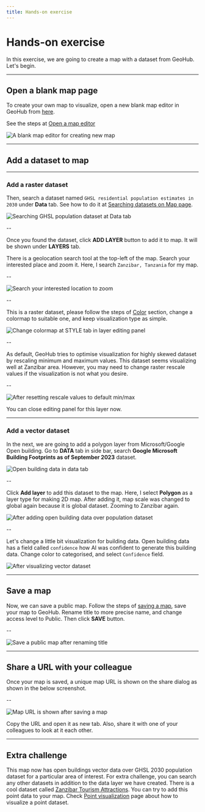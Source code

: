 ```yaml
---
title: Hands-on exercise
---
```


# Hands-on exercise

In this exercise, we are going to create a map with a dataset from GeoHub. Let's begin.

---

## Open a blank map page

To create your own map to visualize, open a new blank map editor in GeoHub from [here](https://geohub.data.undp.org/maps).

<hidden>

See the steps at [Open a map editor](./map_view.md#open-a-map-editor-for-new-map)

</hidden>

![A blank map editor for creating new map](../assets/visualization/exercise_1.png)

<!-- .element style="height: 400px" -->

---

## Add a dataset to map

---

### Add a raster dataset

Then, search a dataset named `GHSL residential population estimates in 2030` under **Data** tab. <hidden>See how to do it at [Searching datasets on Map page](../data/search_datasets_on_map.md).</hidden>

![Searching GHSL population dataset at Data tab](../assets/visualization/exercise_2.png)

<!-- .element style="height: 400px" -->

--

Once you found the dataset, click **ADD LAYER** button to add it to map. It will be shown under **LAYERS** tab.

There is a geolocation search tool at the top-left of the map. Search your interested place and zoom it. Here, I search `Zanzibar, Tanzania` for my map.

--

![Search your interested location to zoom](../assets/visualization/exercise_3.png)

<!-- .element style="height: 500px" -->

--

This is a raster dataset, <hidden>please follow the steps of [Color](./visualize_raster.md#color) section,</hidden> change a colormap to suitable one, and keep visualization type as simple.

![Change colormap at STYLE tab in layer editing panel](../assets/visualization/exercise_4.png)

<!-- .element style="height: 400px" -->

--

As default, GeoHub tries to optimise visualization for highly skewed dataset by rescaling minimum and maximum values. This dataset seems visualizing well at Zanzibar area. However, you may need to change raster rescale values if the visualization is not what you desire.

--

![After resetting rescale values to default min/max](../assets/visualization/exercise_5.png)

<!-- .element style="height: 400px" -->

You can close editing panel for this layer now.

---

### Add a vector dataset

In the next, we are going to add a polygon layer from Microsoft/Google Open building. Go to **DATA** tab in side bar, search **Google Microsoft Building Footprints as of September 2023** dataset.

![Open building data in data tab](../assets/visualization/exercise_6.png)

<!-- .element style="height: 400px" -->

--

Click **Add layer** to add this dataset to the map. Here, I select **Polygon** as a layer type for making 2D map. After adding it, map scale was changed to global again because it is global dataset. Zooming to Zanzibar again.

![After adding open building data over population dataset](../assets/visualization/exercise_7.png)

<!-- .element style="height: 400px" -->

--

Let's change a little bit visualization for building data. Open building data has a field called `confidence` how AI was confident to generate this building data. Change color to categorised, and select `Confidence` field.

![After visualizing vector dataset](../assets/visualization/exercise_8.png)

<!-- .element style="height: 400px" -->

---

## Save a map

Now, we can save a public map. Follow the steps of [saving a map](../sharing/save_map.md), save your map to GeoHub. Rename title to more precise name, and change access level to Public. Then click **SAVE** button.

--

![Save a public map after renaming title](../assets/visualization/exercise_9.png)

<!-- .element style="height: 500px" -->

---

## Share a URL with your colleague

Once your map is saved, a unique map URL is shown on the share dialog as shown in the below screenshot.

--

![Map URL is shown after saving a map](../assets/visualization/exercise_10.png)

<!-- .element style="height: 500px" -->

Copy the URL and open it as new tab. Also, share it with one of your colleagues to look at it each other.

---

## Extra challenge

This map now has open buildings vector data over GHSL 2030 population dataset for a particular area of interest. For extra challenge, you can search any other datasets in addition to the data layer we have created. There is a cool dataset called [Zanzibar Tourism Attractions](https://geohub.data.undp.org/api/datasets/4ca2ead25b5903e8e1c7897f8f3bae38). You can try to add this point data to your map. Check [Point visualization](./visualize_vector_point.md) page about how to visualize a point dataset.
